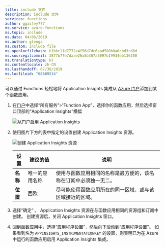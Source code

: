 ```yaml
---
title: include 文件
description: include 文件
services: functions
author: ggailey777
ms.service: azure-functions
ms.topic: include
ms.date: 04/06/2019
ms.author: glenga
ms.custom: include file
ms.openlocfilehash: b1bbc11d7772e4f56d7dc6ead580b0a0cbd3cd8d
ms.sourcegitcommit: 3877b77e7daae26a5b367a5097b19934eb136350
ms.translationtype: HT
ms.contentlocale: zh-CN
ms.lasthandoff: 07/30/2019
ms.locfileid: "68669534"
---
```

可以通过 Functions 轻松地将 Application Insights 集成从 [Azure 门户]添加到某个函数应用。

1. 在[门户][Azure 门户]中选择“所有服务”>“Function App”，选择你的函数应用，然后选择窗口顶部的“Application Insights”横幅  

    ![从门户启用 Application Insights](media/functions-connect-new-app-insights/enable-application-insights.png)

1. 使用图片下方的表中指定的设置创建 Application Insights 资源。

   ![创建 Application Insights 资源](media/functions-connect-new-app-insights/ai-general.png)

    | 设置      | 建议的值  | 说明                                        |
    | ------------ |  ------- | -------------------------------------------------- |
    | **名称** | 唯一的应用名称 | 使用与函数应用相同的名称是最方便的，该名称在订阅中必须独一无二。 | 
    | **位置** | 西欧 | 尽可能使用函数应用所在的同一[区域](https://azure.microsoft.com/regions/)，或与该区域接近的区域。 |

1. 选择“确定”  。 Application Insights 资源在与函数应用相同的资源组和订阅中创建。 创建资源后，关闭 Application Insights 窗口。

1. 回到函数应用中，选择“应用程序设置”，然后向下滚动到“应用程序设置”。   如果看到名为 `APPINSIGHTS_INSTRUMENTATIONKEY` 的设置，则表明已为在 Azure 中运行的函数应用启用 Application Insights 集成。

[Azure 门户]: https://portal.azure.com
